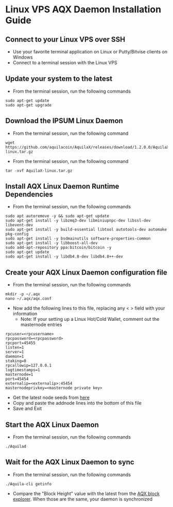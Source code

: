# Linux VPS AQX Daemon Installation Guide

## Connect to your Linux VPS over SSH

  * Use your favorite terminal application on Linux or Putty/Bitvise clients on Windows
  * Connect to a terminal session with the Linux VPS
  
## Update your system to the latest

  * From the terminal session, run the following commands
  ```
  sudo apt-get update
  sudo apt-get upgrade
  ```
  
## Download the IPSUM Linux Daemon

  * From the terminal session, run the following command
  ```
  wget https://github.com/aquilacoin/AquilaX/releases/download/1.2.0.0/AquilaX-linux.tar.gz
  ```
  * From the terminal session, run the following command
  ```
  tar -xvf AquilaX-linux.tar.gz
  ```
  
## Install AQX Linux Daemon Runtime Dependencies

  * From the terminal session, run the following commands
  ```
  sudo apt autoremove -y && sudo apt-get update
  sudo apt-get install -y libzmq3-dev libminiupnpc-dev libssl-dev libevent-dev
  sudo apt-get install -y build-essential libtool autotools-dev automake pkg-config
  sudo apt-get install -y bsdmainutils software-properties-common
  sudo apt-get install -y libboost-all-dev
  sudo add-apt-repository ppa:bitcoin/bitcoin -y
  sudo apt-get update
  sudo apt-get install -y libdb4.8-dev libdb4.8++-dev
  ```
  
## Create your AQX Linux Daemon configuration file

* From the terminal session, run the following commands
```
mkdir -p ~/.aqx
nano ~/.aqx/aqx.conf
```

* Now add the following lines to this file, replacing any < > field with your information
  * Note: If your setting up a Linux Hot/Cold Wallet, comment out the masternode entries
```
rpcuser=<rpcusername>
rpcpassword=<rpcpassword>
rpcport=45455
listen=1
server=1
daemon=1
staking=0
rpcallowip=127.0.0.1
logtimestamps=1
masternode=1
port=45454
externalip=<externalip>:45454
masternodeprivkey=<masternode private key>
```

* Get the latest node seeds from [here](https://github.com/aquilacoin/Guides/blob/master/Addnode-List)
* Copy and paste the addnode lines into the bottom of this file
* Save and Exit

## Start the AQX Linux Daemon

* From the terminal session, run the following commands
```
./Aquilad
```

## Wait for the AQX Linux Daemon to sync

* From the terminal session, run the following commands
```
./Aquila-cli getinfo
```
* Compare the "Block Height" value with the latest from the [AQX block explorer](http://exploreraqx.aquila.online/). When those are the same, your daemon is synchronized 
